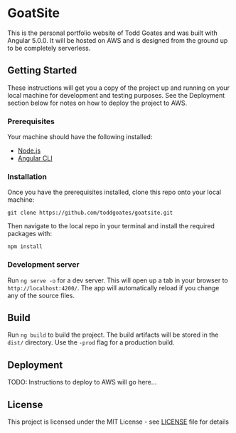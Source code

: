 # GoatSite
This is the personal portfolio website of Todd Goates and was built with Angular 5.0.0. It will be hosted on AWS and is designed from the ground up to be completely serverless.

## Getting Started
These instructions will get you a copy of the project up and running on your local machine for development and testing purposes. See the Deployment section below for notes on how to deploy the project to AWS.

### Prerequisites
Your machine should have the following installed:
* [Node.js](https://nodejs.org/en/)
* [Angular CLI](https://github.com/angular/angular-cli)

### Installation
Once you have the prerequisites installed, clone this repo onto your local machine:

```
git clone https://github.com/toddgoates/goatsite.git
```

Then navigate to the local repo in your terminal and install the required packages with:

```
npm install
```

### Development server

Run `ng serve -o` for a dev server. This will open up a tab in your browser to `http://localhost:4200/`. The app will automatically reload if you change any of the source files.

## Build

Run `ng build` to build the project. The build artifacts will be stored in the `dist/` directory. Use the `-prod` flag for a production build.

## Deployment
TODO:  Instructions to deploy to AWS will go here...

## License
This project is licensed under the MIT License - see [LICENSE](LICENSE) file for details